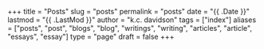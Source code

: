 +++
title = "Posts"
slug = "posts"
permalink = "posts"
date = "{{ .Date }}"
lastmod = "{{ .LastMod }}"
author = "k.c. davidson"
tags = ["index"]
aliases = ["posts", "post", "blogs", "blog", "writings", "writing", "articles", "article", "essays", "essay"]
type = "page"
draft = false
+++
